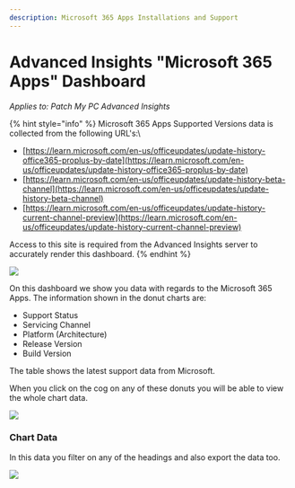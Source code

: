 ```yaml
---
description: Microsoft 365 Apps Installations and Support
---
```


# Advanced Insights "Microsoft 365 Apps" Dashboard

_Applies to: Patch My PC Advanced Insights_

{% hint style="info" %}
Microsoft 365 Apps Supported Versions data is collected from the following URL's:\\

* [https://learn.microsoft.com/en-us/officeupdates/update-history-office365-proplus-by-date](https://learn.microsoft.com/en-us/officeupdates/update-history-office365-proplus-by-date)
* [https://learn.microsoft.com/en-us/officeupdates/update-history-beta-channel](https://learn.microsoft.com/en-us/officeupdates/update-history-beta-channel)
* [https://learn.microsoft.com/en-us/officeupdates/update-history-current-channel-preview](https://learn.microsoft.com/en-us/officeupdates/update-history-current-channel-preview)

Access to this site is required from the Advanced Insights server to accurately render this dashboard.
{% endhint %}

![](../../../.gitbook/assets/image-\(2156\).png)

On this dashboard we show you data with regards to the Microsoft 365 Apps. The information shown in the donut charts are:

* Support Status
* Servicing Channel
* Platform (Architecture)
* Release Version
* Build Version

The table shows the latest support data from Microsoft.

When you click on the cog on any of these donuts you will be able to view the whole chart data.

![](../../../.gitbook/assets/image-\(2158\).png)

### Chart Data

In this data you filter on any of the headings and also export the data too.

![](../../../.gitbook/assets/image-\(2159\).png)
